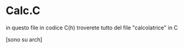 # Calc.C

in questo file in codice C(h) troverete tutto del file "calcolatrice" in C


[sono su arch]
